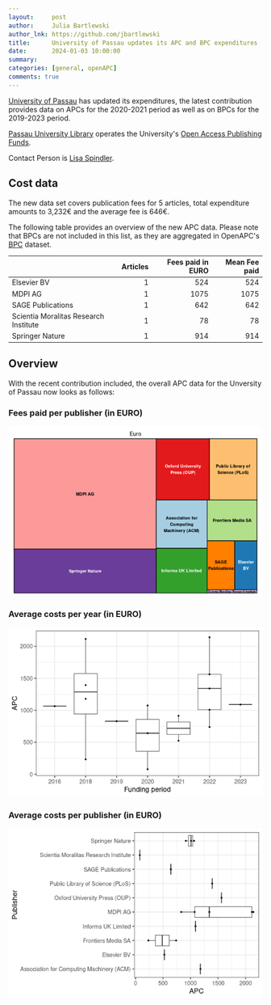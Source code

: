 ```yaml
---
layout:     post
author:     Julia Bartlewski
author_lnk: https://github.com/jbartlewski
title:      University of Passau updates its APC and BPC expenditures
date:       2024-01-03 10:00:00
summary:    
categories: [general, openAPC]
comments: true
---
```





[University of Passau](https://www.uni-passau.de/en/) has updated its expenditures, the latest contribution provides data on APCs for the 2020-2021 period as well as on BPCs for the 2019-2023 period.

[Passau University Library](https://www.ub.uni-passau.de/en/) operates the University's [Open Access Publishing Funds](https://www.ub.uni-passau.de/publizieren/open-access/publikationsfonds).

Contact Person is [Lisa Spindler](mailto:lisa.spindler@uni-passau.de).

## Cost data




The new data set covers publication fees for 5 articles, total expenditure amounts to 3,232€ and the average fee is 646€.

The following table provides an overview of the new APC data. Please note that BPCs are not included in this list, as they are aggregated in OpenAPC's [BPC](https://github.com/OpenAPC/openapc-de/blob/master/data/bpc.csv) dataset.



|                                      | Articles| Fees paid in EURO| Mean Fee paid|
|:-------------------------------------|--------:|-----------------:|-------------:|
|Elsevier BV                           |        1|               524|           524|
|MDPI AG                               |        1|              1075|          1075|
|SAGE Publications                     |        1|               642|           642|
|Scientia Moralitas Research Institute |        1|                78|            78|
|Springer Nature                       |        1|               914|           914|



## Overview

With the recent contribution included, the overall APC data for the Unversity of Passau now looks as follows:

### Fees paid per publisher (in EURO)

![plot of chunk tree_passau_2024_01_03_full](/figure/tree_passau_2024_01_03_full-1.png)

###  Average costs per year (in EURO)

![plot of chunk box_passau_2024_01_03_year_full](/figure/box_passau_2024_01_03_year_full-1.png)

###  Average costs per publisher (in EURO)

![plot of chunk box_passau_2024_01_03_publisher_full](/figure/box_passau_2024_01_03_publisher_full-1.png)
